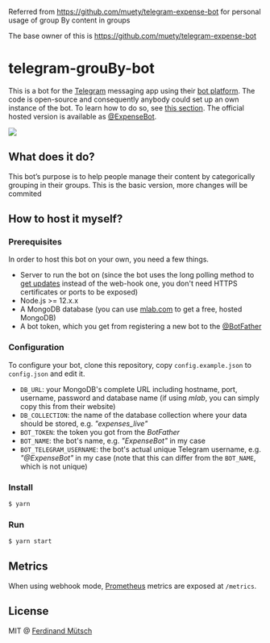 Referred from https://github.com/muety/telegram-expense-bot for personal usage of group By content in groups

The base owner of this is https://github.com/muety/telegram-expense-bot

# telegram-grouBy-bot
This is a bot for the [Telegram](https://telegram.org/) messaging app using their [bot platform](https://core.telegram.org/bots). The code is open-source and consequently anybody could set up an own instance of the bot. To learn how to do so, see [this section](#how-to-host-it-myself). The official hosted version is available as [@ExpenseBot](https://telegram.me/groupByBot). 

![](https://anchr.io/i/rbtPU.png)

## What does it do?
This bot’s purpose is to help people manage their content by categorically grouping in their groups. This is the basic version, more changes will be commited

## How to host it myself?
### Prerequisites
In order to host this bot on your own, you need a few things.
* Server to run the bot on (since the bot uses the long polling method to [get updates](https://core.telegram.org/bots/api/#getupdates) instead of the web-hook one, you don't need HTTPS certificates or ports to be exposed)
* Node.js >= 12.x.x
* A MongoDB database (you can use [mlab.com](http://mlab.com) to get a free, hosted MongoDB)
* A bot token, which you get from registering a new bot to the [@BotFather](https://telegram.me/BotFather)

### Configuration
To configure your bot, clone this repository, copy `config.example.json` to `config.json` and edit it.
* `DB_URL`: your MongoDB's complete URL including hostname, port, username, password and database name (if using _mlab_, you can simply copy this from their website)
* `DB_COLLECTION`: the name of the database collection where your data should be stored, e.g. _"expenses_live"_
* `BOT_TOKEN`: the token you got from the _BotFather_
* `BOT_NAME`: the bot's name, e.g. _"ExpenseBot"_ in my case
* `BOT_TELEGRAM_USERNAME`: the bot's actual unique Telegram username, e.g. _"@ExpenseBot"_ in my case (note that this can differ from the `BOT_NAME`, which is not unique)

### Install
```bash
$ yarn
```

### Run
```bash
$ yarn start
```

## Metrics
When using webhook mode, [Prometheus](https://prometheus.io) metrics are exposed at `/metrics`.

## License
MIT @ [Ferdinand Mütsch](https://muetsch.io)
